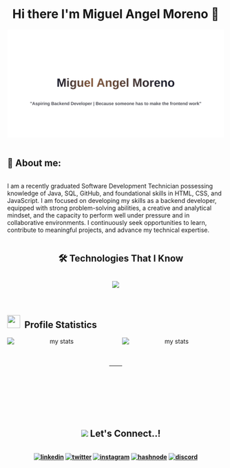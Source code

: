 <!-- ## Hi there 👋

<!--
**Arkanhell26/Arkanhell26** is a ✨ _special_ ✨ repository because its `README.md` (this file) appears on your GitHub profile.

Here are some ideas to get you started:

- 🔭 I’m currently working on ...
- 🌱 I’m currently learning ...
- 👯 I’m looking to collaborate on ...
- 🤔 I’m looking for help with ...
- 💬 Ask me about ...
- 📫 How to reach me: ...
- 😄 Pronouns: ...
- ⚡ Fun fact: ...
-->

<div align = "center">
  <h1 align = "center">Hi there I'm Miguel Angel Moreno 👋</h1>
</div>

 ![Image Alt](https://github.com/Arkanhell26/Arkanhell26/blob/0bbd41910e899ae853c9ee8ca04f28d825585fc3/Images/Banner.svg)


 <h2 style="display: inline-block">💬 About me:</h2>

I am a recently graduated Software Development Technician possessing knowledge of Java, SQL, GitHub, and foundational skills in HTML, CSS, and JavaScript. I am focused on developing my skills as a backend developer, equipped with strong problem-solving abilities, a creative and analytical mindset, and the capacity to perform well under pressure and in collaborative environments. I continuously seek opportunities to learn, contribute to meaningful projects, and advance my technical expertise.



<div id="user-content-toc">
  <ul align="center">
    <summary><h2 style="display: inline-block">🛠 Technologies That I Know</h2></summary>
  </ul>
</div>

<!--tech stack icons-->

<p align="center">
  <a href="https://skillicons.dev">
    <img src="https://skillicons.dev/icons?i=git,github,discord,vscode,html,css,js,java,mysql" />
  </a>
</p>

<br>

<!-- Statistics -->

 <h2 style="display: inline-block"> <img src="https://media.giphy.com/media/iY8CRBdQXODJSCERIr/giphy.gif" width="30" height="30" style="margin-right: 10px;">Profile Statistics</h2>

<div align = "center">
  
  <img alt = "my stats" align = "left" width = "47%" height="180em" src= "https://github-readme-stats.vercel.app/api?username=Arkanhell26&theme=algolia&show_icons=true&count_private=true&bg_color=1e2b3c&border_color=B2E0FF&icon_color=95ccff&border_radius=20&include_all_commits=true&rank_icon=percentile"/>

  <img alt = "my stats" align = "right" width = "47%" height="180em" src= "https://github-readme-streak-stats.herokuapp.com/?user=AdityaKanoi2001&theme=dark&hide_border=true(http://github-readme-streak-stats.herokuapp.com?user=Abdalrahman-Arkanhell26&theme=dracula&background=1E2B3C&border=B2E0FF&stroke=000439&ring=95CCFF&fire=95CCFF&currStreakNum=95CCFF&sideNums=95CCFF&currStreakLabel=95CCFF&sideLabels=95CCFF&dates=FFFFFF)](https://git.io/streak-stats)"/>
</div>

<br>
<br>
<br>

--------

<br>
<br>
<br>

<div id="user-content-toc">
  <ul align="center">
   <h2 style="display: inline-block"> <img src="https://media2.giphy.com/media/QssGEmpkyEOhBCb7e1/giphy.gif?cid=ecf05e47a0n3gi1bfqntqmob8g9aid1oyj2wr3ds3mg700bl&rid=giphy.gif" width ="25"> Let's Connect..!<b></h2>
  </ul>
</div>

<!--icons and links-->
<p align="center">
<a href="https://www.linkedin.com/in/1010nishant/" target="blank"><img align="center" src="https://user-images.githubusercontent.com/88904952/234979284-68c11d7f-1acc-4f0c-ac78-044e1037d7b0.png" alt="linkedin" height="50" width="50" /></a>
<a href="https://twitter.com/1010nishant" target="blank"><img align="center" src="https://user-images.githubusercontent.com/88904952/234980676-61bfb021-ecc8-48f7-88e6-34c1b06c4a58.png" alt="twitter" height="50" width="50" /></a> 
<a href="https://www.instagram.com/nishant.jangir.1010/" target="blank"><img align="center" src="https://user-images.githubusercontent.com/88904952/234981169-2dd1e58f-4b7e-468c-8213-034ba62156c3.png" alt="instagram" height="50" width="50" /></a>
<a href="https://1010nishant.hashnode.dev/" target="blank"><img align="center" src="https://user-images.githubusercontent.com/88904952/234982196-562aea17-5532-4550-8c08-1c7cb994a541.png" alt="hashnode" height="50" width="50" /></a>
<a href="https://discordapp.com/users/957722095381540874" target="blank"><img align="center" src="https://user-images.githubusercontent.com/88904952/234982627-019fd336-6248-453c-9b05-97c13fd1d207.png" alt="discord" height="50" width="50" /></a>
  
</p>




